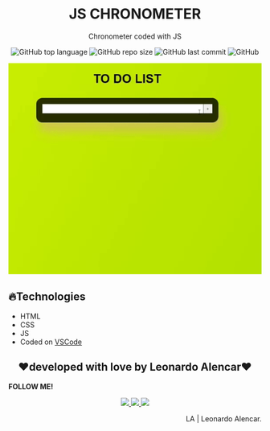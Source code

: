 <h1 align="center">JS CHRONOMETER</h1>
<p align="center">Chronometer coded with JS</p>

<p align="center">
  <img alt="GitHub top language" src="https://img.shields.io/github/languages/top/AlencarLeo/JS-ToDoList?style=for-the-badge">
  <img alt="GitHub repo size" src="https://img.shields.io/github/repo-size/AlencarLeo/JS-ToDoList?style=for-the-badge">
  <img alt="GitHub last commit" src="https://img.shields.io/github/last-commit/AlencarLeo/JS-ToDoList?style=for-the-badge">
  <img alt="GitHub" src="https://img.shields.io/github/license/AlencarLeo/JS-ToDoList?style=for-the-badge">
</p>
<p align="center">
  <img src="/readme/demo.gif">
</p>

<h2>🔥Technologies</h2>
<ul>
  <li>HTML</li>
  <li>CSS</li>
  <li>JS</li>
  <li>Coded on <a href="https://code.visualstudio.com/">VSCode</a></li>
</ul>


<h2 align="center">❤️developed with love by Leonardo Alencar❤️</h2>
<p><b>FOLLOW ME!</b></p>

<p align="center">
  <a href="https://www.instagram.com/leonardoaprado/">
    <img src="https://img.shields.io/badge/Instagram-E4405F?style=for-the-badge&logo=instagram&logoColor=white">
  </a>
  
  <a href="https://www.linkedin.com/in/leonardo-alencar-5749aa1b0/">
    <img src="https://img.shields.io/badge/LinkedIn-0077B5?style=for-the-badge&logo=linkedin&logoColor=white">
  </a>
  
  <a href="https://github.com/AlencarLeo">
    <img src="https://img.shields.io/badge/GitHub-100000?style=for-the-badge&logo=github&logoColor=white">
  </a>
</p>

<p align="right">LA | Leonardo Alencar.</p>

